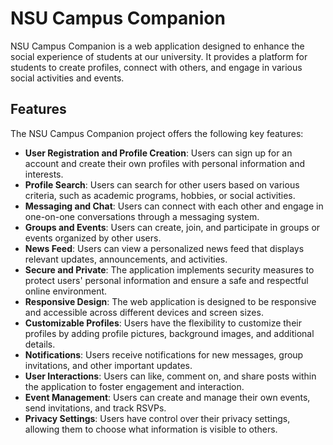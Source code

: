 # NSU Campus Companion

NSU Campus Companion is a web application designed to enhance the social experience of students at our university. It provides a platform for students to create profiles, connect with others, and engage in various social activities and events.

## Features

The NSU Campus Companion project offers the following key features:

- **User Registration and Profile Creation**: Users can sign up for an account and create their own profiles with personal information and interests.
- **Profile Search**: Users can search for other users based on various criteria, such as academic programs, hobbies, or social activities.
- **Messaging and Chat**: Users can connect with each other and engage in one-on-one conversations through a messaging system.
- **Groups and Events**: Users can create, join, and participate in groups or events organized by other users.
- **News Feed**: Users can view a personalized news feed that displays relevant updates, announcements, and activities.
- **Secure and Private**: The application implements security measures to protect users' personal information and ensure a safe and respectful online environment.
- **Responsive Design**: The web application is designed to be responsive and accessible across different devices and screen sizes.
- **Customizable Profiles**: Users have the flexibility to customize their profiles by adding profile pictures, background images, and additional details.
- **Notifications**: Users receive notifications for new messages, group invitations, and other important updates.
- **User Interactions**: Users can like, comment on, and share posts within the application to foster engagement and interaction.
- **Event Management**: Users can create and manage their own events, send invitations, and track RSVPs.
- **Privacy Settings**: Users have control over their privacy settings, allowing them to choose what information is visible to others.
